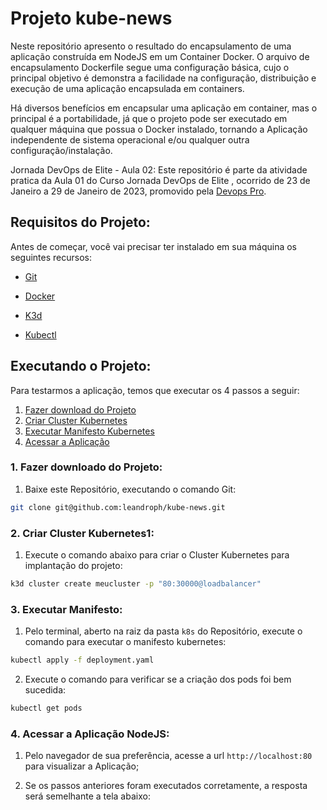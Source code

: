 # Projeto kube-news

Neste repositório apresento o resultado do encapsulamento de uma aplicação construída em NodeJS em um Container Docker. O arquivo de encapsulamento Dockerfile segue uma configuração básica, cujo o principal objetivo é demonstra a facilidade na configuração, distribuição e execução de uma aplicação encapsulada em containers.

Há diversos benefícios em encapsular uma aplicação em container, mas o principal é a portabilidade, já que o projeto pode ser executado em qualquer máquina que possua o Docker instalado, tornando a Aplicação independente de sistema operacional e/ou qualquer outra configuração/instalação.


Jornada DevOps de Elite - Aula 02:
Este repositório é parte da atividade pratica da Aula 01 do Curso Jornada DevOps de Elite , ocorrido de 23 de Janeiro a 29 de Janeiro de 2023, promovido pela [Devops Pro](https://www.devopspro.com.br/jornada-de-elite).


## Requisitos do Projeto:

Antes de começar, você vai precisar ter instalado em sua máquina os seguintes recursos:

- [Git](https://git-scm.com/downloads)

- [Docker](https://docs.docker.com/get-docker/)
- [K3d](https://k3d.io/v5.4.6/#installation)
- [Kubectl](https://kubernetes.io/docs/tasks/tools/)

## Executando o Projeto:

Para testarmos a aplicação, temos que executar os 4 passos a seguir:

1. [Fazer download do Projeto](#download-github)
2. [Criar Cluster Kubernetes](#criar-cluster)
3. [Executar Manifesto Kubernetes](#criar-manifesto)
4. [Acessar a Aplicação](#acessando-app)

<a name="download-github"></a>
### 1. Fazer downloado do Projeto:
 1. Baixe este Repositório, executando o comando Git:
```bash
git clone git@github.com:leandroph/kube-news.git
```
<a name="criar-cluster"></a>
### 2. Criar Cluster Kubernetes1:

1. Execute o comando abaixo para criar o Cluster Kubernetes para implantação do projeto:
```bash
k3d cluster create meucluster -p "80:30000@loadbalancer"
```

<a name="criar-manifesto"></a>
### 3. Executar Manifesto:

1. Pelo terminal, aberto na raiz da pasta `k8s` do Repositório, execute o comando para executar o manifesto kubernetes:
```bash
kubectl apply -f deployment.yaml
```

2. Execute o comando para verificar se a criação dos pods foi bem sucedida:
```bash
kubectl get pods
```

<a name="acessando-app"></a>
### 4. Acessar a Aplicação NodeJS:

1. Pelo navegador de sua preferência, acesse a url `http://localhost:80` para visualizar a Aplicação;

2. Se os passos anteriores foram executados corretamente, a resposta será semelhante a tela abaixo:







